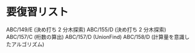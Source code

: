 # 要復習リスト

ABC/149/E (決め打ち 2 分木探索)
ABC/155/D (決め打ち 2 分木探索)
ABC/157/C (桁数の算出)
ABC/157/D (UnionFind)
ABC/158/D (計算量を意識したアルゴリズム)
